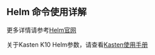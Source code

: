 
<br>

## Helm 命令使用详解

更多详情请参考[Helm官网](https://helm.sh)

关于Kasten K10 Helm参数，请查看[Kasten使用手册](https://docs.kasten.io/latest/install/advanced.html#complete-list-of-k10-helm-options)
